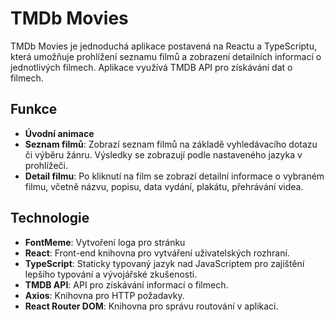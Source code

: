 # TMDb Movies

TMDb Movies je jednoduchá aplikace postavená na Reactu a TypeScriptu, která umožňuje prohlížení seznamu filmů a zobrazení detailních informací o jednotlivých filmech. Aplikace využívá TMDB API pro získávání dat o filmech.

## Funkce

- **Úvodní animace**
- **Seznam filmů**: Zobrazí seznam filmů na základě vyhledávacího dotazu či výběru žánru. Výsledky se zobrazují podle nastaveného jazyka v prohlížeči.
- **Detail filmu**: Po kliknutí na film se zobrazí detailní informace o vybraném filmu, včetně názvu, popisu, data vydání, plakátu, přehrávání videa.

## Technologie

- **FontMeme**: Vytvoření loga pro stránku
- **React**: Front-end knihovna pro vytváření uživatelských rozhraní.
- **TypeScript**: Staticky typovaný jazyk nad JavaScriptem pro zajištění lepšího typování a vývojářské zkušenosti.
- **TMDB API**: API pro získávání informací o filmech.
- **Axios**: Knihovna pro HTTP požadavky.
- **React Router DOM**: Knihovna pro správu routování v aplikaci.
